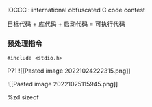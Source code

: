 IOCCC : international obfuscated C code contest

目标代码 + 库代码 + 启动代码 =  可执行代码

### 预处理指令
```
#include <stdio.h>
```

P71
![[Pasted image 20221024222315.png]]
 
![[Pasted image 20221025115945.png]]

%zd   sizeof